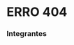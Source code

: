 # ERRO 404

### Integrantes
[comment]: <> (Aléxia Dias Batista [https://github.com/AlexiaDiasB], Danyel Inácio Batista Silva[https://github.com/DannRann], Gabriela de Souza Reis[https://github.com/Gabrielaounao], Maria Eduarda Reis Mendes[https://github.com/DudaReis3], Víctor Gabriel Cruz Pereira[https://github.com/Victorgabrielcruz21])


